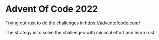# Advent Of Code 2022

Trying out rust to do the challenges in https://adventofcode.com/

The strategy is to solve the challenges with minimal effort and learn rust
